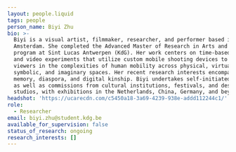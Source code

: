 ```yaml
---
layout: people.liquid
tags: people
person_name: Biyi Zhu
bio: >-
  Biyi is a visual artist, filmmaker, researcher, and performer based in
  Amsterdam. She completed the Advanced Master of Research in Arts and Design
  program at Sint Lucas Antwerpen (KdG). Her work centers on time-based media
  and video experiments that utilize custom mobile shooting devices to immerse
  viewers in the complexities of human mobility across physical, virtual,
  symbolic, and imaginary spaces. Her recent research interests encompass
  memory, diaspora, and digital kinship. Biyi undertakes self-initiated projects
  as well as commissions from cultural institutions, festivals, and design
  studios, with exhibitions in the Netherlands, China, Germany, and beyond.
headshot: 'https://ucarecdn.com/c5450a18-3a69-4239-938e-addd112244c1/'
role:
  - Researcher
email: biyi.zhu@student.kdg.be
available_for_supervision: false
status_of_research: ongoing
research_interests: []
---
```



